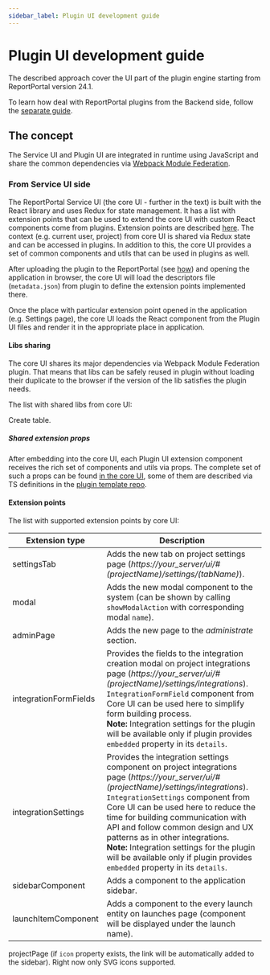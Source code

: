 ```yaml
---
sidebar_label: Plugin UI development guide
---
```


# Plugin UI development guide

The described approach cover the UI part of the plugin engine starting from ReportPortal version 24.1.

To learn how deal with ReportPortal plugins from the Backend side, follow the [separate guide](./PluginAPIDevelopersGuide.mdx). 

## The concept

The Service UI and Plugin UI are integrated in runtime using JavaScript and share the common dependencies via [Webpack Module Federation](https://webpack.js.org/concepts/module-federation/).

### From Service UI side

The ReportPortal Service UI (the core UI - further in the text) is built with the React library and uses Redux for state management.
It has a list with extension points that can be used to extend the core UI with custom React components come from plugins. Extension points are described [here](#).
The context (e.g. current user, project) from core UI is shared via Redux state and can be accessed in plugins. In addition to this, the core UI provides a set of common components and utils that can be used in plugins as well.

After uploading the plugin to the ReportPortal (see [how](#)) and opening the application in browser, the core UI will load the descriptors file (`metadata.json`) from plugin to define the extension points implemented there.

Once the place with particular extension point opened in the application (e.g. Settings page), the core UI loads the React component from the Plugin UI files and render it in the appropriate place in application.

#### Libs sharing

The core UI shares its major dependencies via Webpack Module Federation plugin.
That means that libs can be safely reused in plugin without loading their duplicate to the browser if the version of the lib satisfies the plugin needs.

The list with shared libs from core UI:

Create table.

##### Shared extension props

After embedding into the core UI, each Plugin UI extension component receives the rich set of components and utils via props.
The complete set of such a props can be found [in the core UI](https://github.com/reportportal/service-ui/blob/develop/app/src/controllers/plugins/uiExtensions/createImportProps.js), some of them are described via TS definitions in the [plugin template repo](https://github.com/reportportal/plugin-template/tree/main/plugin/ui/src/types/extensionProps).

#### Extension points

The list with supported extension points by core UI:

| Extension type        | Description                                                                                                                                                                                                                                                                                                                                                                                                                                                              |
| --------------------- |--------------------------------------------------------------------------------------------------------------------------------------------------------------------------------------------------------------------------------------------------------------------------------------------------------------------------------------------------------------------------------------------------------------------------------------------------------------------------|
| settingsTab           | Adds the new tab on project settings page (_https://your_server/ui/#(projectName)/settings/(tabName)_).                                                                                                                                                                                                                                                                                                                                                                  |
| modal                 | Adds the new modal component to the system (can be shown by calling `showModalAction` with corresponding modal `name`).                                                                                                                                                                                                                                                                                                                                                  |
| adminPage             | Adds the new page to the _administrate_ section.                                                                                                                                                                                                                                                                                                                                                                                                                         |
| integrationFormFields | Provides the fields to the integration creation modal on project integrations page (_https://your_server/ui/#(projectName)/settings/integrations_).<br/>`IntegrationFormField` component from Core UI can be used here to simplify form building process.<br/>**Note:** Integration settings for the plugin will be available only if plugin provides `embedded` property in its `details`.                                                                              |
| integrationSettings   | Provides the integration settings component on project integrations page (_https://your_server/ui/#(projectName)/settings/integrations_).<br/> `IntegrationSettings` component from Core UI can be used here to reduce the time for building communication with API and follow common design and UX patterns as in other integrations.<br/>**Note:** Integration settings for the plugin will be available only if plugin provides `embedded` property in its `details`. |
| sidebarComponent      | Adds a component to the application sidebar.                                                                                                                                                                                                                                                                                                                                                                                                                             |
| launchItemComponent   | Adds a component to the every launch entity on launches page (component will be displayed under the launch name).                                                                                                                                                                                                                                                                                                                                                        |

projectPage (if `icon` property exists, the link will be automatically added to the sidebar). Right now only SVG icons supported.
